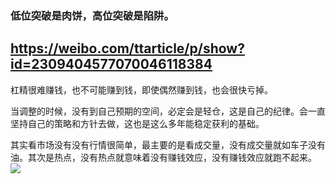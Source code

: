 ### 低位突破是肉饼，高位突破是陷阱。
https://weibo.com/ttarticle/p/show?id=2309404577070046118384
---

杠精很难赚钱，也不可能赚到钱，即使偶然赚到钱，也会很快亏掉。

当调整的时候，没有到自己预期的空间，必定会是轻仓，这是自己的纪律。会一直坚持自己的策略和方针去做，这也是这么多年能稳定获利的基础。 ​​​​

其实看市场没有没有行情很简单，最主要的是看成交量，没有成交量就如车子没有油。其次是热点，没有热点就意味着没有赚钱效应，没有赚钱效应就跑不起来。
<img src="https://wx1.sinaimg.cn/large/48874cecgy1gdvjitlqdxg21a50l6q3y.gif">
